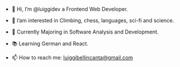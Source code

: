 - 👋 Hi, I’m @luiggidev a Frontend Web Developer.

- 👀 I’am interested in Climbing, chess, languages, sci-fi and science.
- 🌱 Currently Majoring in Software Analysis and Development.
- 📚 Learning German and React.

- 📫 How to reach me: luiggibellincanta@gmail.com

<!---
luiggidev/luiggidev is a ✨ special ✨ repository because its `README.md` (this file) appears on your GitHub profile.
You can click the Preview link to take a look at your changes.
--->
